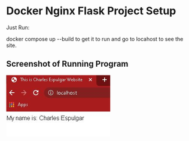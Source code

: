 # Docker Nginx Flask Project Setup

Just Run:

docker compose up --build to get it to run and go to locahost to see the site.

## Screenshot of Running Program

![Running Program](screenshots/screenshotprogram.png)
